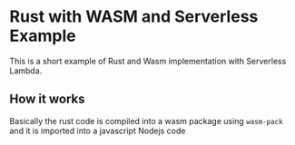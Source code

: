 # Rust with WASM and Serverless Example

This is a short example of Rust and Wasm implementation with Serverless Lambda.

## How it works

Basically the rust code is compiled into a wasm package using `wasm-pack` and it is imported into a javascript Nodejs code